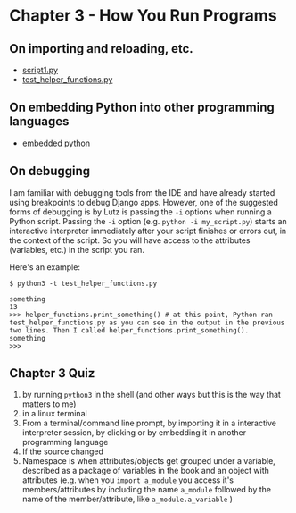# Chapter 3 - How You Run Programs

## On importing and reloading, etc.

* [script1.py](script1.py)
* [test_helper_functions.py](test_helper_functions.py)

## On embedding Python into other programming languages

* [embedded python](embedded-python)

## On debugging

I am familiar with debugging tools from the IDE and have already started using
breakpoints to debug Django apps. However, one of the suggested forms of
debugging is by Lutz is passing the `-i` options when running a Python script.
Passing the `-i` option (e.g. `python -i my_script.py`) starts an interactive
interpreter immediately after your script finishes or errors out, in the context of
the script. So you will have access to the attributes (variables, etc.) in the
script you ran.

Here's an example:

```
$ python3 -t test_helper_functions.py

something
13
>>> helper_functions.print_something() # at this point, Python ran test_helper_functions.py as you can see in the output in the previous two lines. Then I called helper_functions.print_something().
something
>>>

```
## Chapter 3 Quiz

1. by running `python3` in the shell (and other ways but this is the way that
  matters to me)
2. in a linux terminal
3. From a terminal/command line prompt, by importing it in a interactive
  interpreter session, by clicking or by embedding it in another programming language
5. If the source changed
8. Namespace is when attributes/objects get grouped under a variable, described
  as a package of variables in the book and an object with attributes (e.g. when
  you `import a_module` you access it's members/attributes by including the name
  `a_module` followed by the name of the member/attribute, like
  `a_module.a_variable` )
